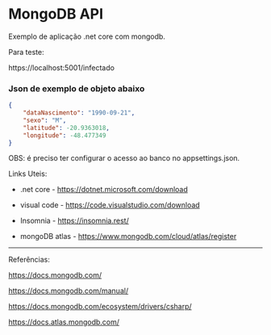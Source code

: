 # MongoDB API

Exemplo de aplicação .net core com mongodb.

Para teste:

https://localhost:5001/infectado

### Json de exemplo de objeto abaixo

```json
{
	"dataNascimento": "1990-09-21",
	"sexo": "M",
	"latitude": -20.9363018,
	"longitude": -48.477349
}
```

OBS: é preciso ter configurar o acesso ao banco no appsettings.json.

Links Uteis:

- .net core - https://dotnet.microsoft.com/download

- visual code - https://code.visualstudio.com/download

- Insomnia - https://insomnia.rest/

- mongoDB atlas - https://www.mongodb.com/cloud/atlas/register

---

Referências:

https://docs.mongodb.com/

https://docs.mongodb.com/manual/

https://docs.mongodb.com/ecosystem/drivers/csharp/

https://docs.atlas.mongodb.com/
